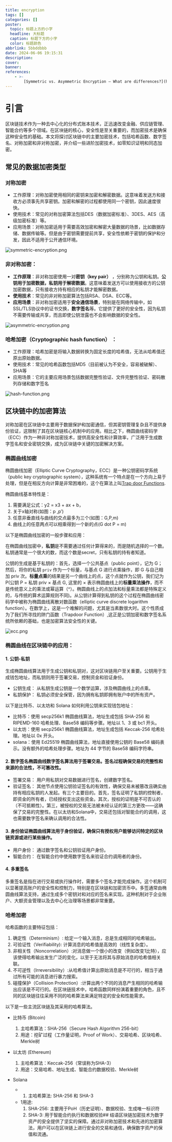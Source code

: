 ```yaml
---
title: encryption
tags: []
categories: []
poster:
  topic: 标题上方的小字
  headline: 大标题
  caption: 标题下方的小字
  color: 标题颜色
abbrlink: 5bbddbbb
date: 2024-06-06 19:15:31
description:
cover:
banner:
references:
    - >-
        [Symmetric vs. Asymmetric Encryption – What are differences?](https://www.ssl2buy.com/wiki/symmetric-vs-asymmetric-encryption-what-are-differences)
---
```

# 引言

区块链技术作为一种去中心化的分布式账本技术，正迅速改变金融、供应链管理、智能合约等多个领域。在区块链的核心，安全性是至关重要的，而加密技术是确保这种安全性的基础。本文将探讨区块链中的主要加密技术，包括哈希函数、数字签名、对称加密和非对称加密，并介绍一些进阶加密技术，如零知识证明和同态加密。

## 常见的数据加密类型

### 对称加密

*   工作原理：对称加密使用相同的密钥来加密和解密数据。这意味着发送方和接收方必须事先共享密钥。加密和解密的过程都使用同一个密钥，因此速度很快。
*   使用技术：常见的对称加密算法包括DES（数据加密标准）、3DES、AES（高级加密标准）等。
*   应用场景：对称加密适用于需要高效加密和解密大量数据的场景，比如数据存储、数据传输等。但是由于密钥需要提前共享，安全性依赖于密钥的保护和分发，因此不适用于公开通信环境。

![symmetric-encryption.png](symmetric-encryption.png)

### 非对称加密：

*   **工作原理**：非对称加密使用一对**密钥（key pair）** ，分别称为公钥和私钥。**公钥用于加密数据，私钥用于解密数据**。这意味着发送方可以使用接收方的公钥加密数据，只有接收方持有相应的私钥才能解密数据。
*   **使用技术**：常见的非对称加密算法包括RSA、DSA、ECC等。
*   **应用场景**：非对称加密适用于**安全通信场景**，特别是在网络传输中，如SSL/TLS协议中的证书交换，**数字签名**等。它提供了更好的安全性，因为私钥不需要传输或共享，而且即使公钥泄露也不会影响数据的安全性。

![asymmetric-encryption.png](asymmetric-encryption.png)

### 哈希加密（Cryptographic hash function） ：

*   工作原理：哈希加密是将输入数据转换为固定长度的哈希值，无法从哈希值还原出原始数据。
*   使用技术：常见的哈希函数包括MD5（目前被认为不安全，容易被破解）、SHA等
*   应用场景：它的主要应用场景包括数据完整性验证、文件完整性验证、密码散列存储和数字签名

![hash-function.png](hash-function.png)

## 区块链中的加密算法

对称加密在区块链中主要用于数据保护和加密通信，但其密钥管理复杂且不提供身份验证，这限制了其在区块链核心机制中的应用。相比之下，椭圆曲线密码学（ECC）作为一种非对称加密技术，提供高安全性和计算效率，广泛用于生成数字签名和安全密钥交换，成为区块链中关键的加密解决方案。

### 椭圆曲线加密

椭圆曲线加密（Elliptic Curve Cryptography，ECC）是一种公钥密码学系统（public key cryptographic system），这种系统有一个特点是在一个方向上易于处理，但是在相反方向计算是非常困难的，这个在算法上叫[Trap door Functions](http://en.wikipedia.org/wiki/Trapdoor_function).

椭圆曲线基本特性是：

1.  需要满足公式：y2 = x3 + ax + b，
2.  关于x轴对称(如图：p ,p’)
3.  任意非垂直线与曲线的交点最多为三个(如图：G,P,m)
4.  曲线上的任意两点可以相乘得到一个新的点(G dot P = m)

以下是椭圆曲线加密的一般步骤和应用：

在椭圆曲线加密中，**私钥**是不需要通过任何计算得来的，而是随机选择的一个数。私钥通常是一个很大的数，而这个数是secret，只有私钥的持有者知道。

公钥的生成是基于私钥的：首先，选择一个公共基点（public point），记为 G；然后，将你的私钥 `priv` 作为一个标量，与基点 G 进行点乘操作，即 G 与自己相加 priv 次。**标量点乘**的结果是另一个曲线上的点，这个点就作为公钥，我们记为 P(公钥 P = 私钥 priv × 基点 G, 这里的 × 表示椭圆曲线上的**标量乘法操作**，而不是传统意义上的乘法或幂运算（^）。椭圆曲线上的点加法和标量乘法都是特殊定义的，与传统的算术运算规则不同)。从公钥计算得到私钥的这个过程在椭圆曲线密码学中被称为椭圆曲线离散对数函数（elliptic curve discrete logarithm function）。在数学上，这是一个难解的问题，尤其是当素数很大时。这个性质成为了我们所寻找的阱门函数（Trapdoor Function）,这正是公钥加密和数字签名系统所依赖的基础，也是加密算法安全性的关键。

![ecc.png](ecc.png)

### 椭圆曲线在区块链中的应用：

#### 1. 公钥-私钥

生成椭圆曲线算法用于生成公钥和私钥对，这对区块链用户至关重要。公钥用于生成钱包地址，而私钥则用于签署交易，控制资金和验证身份。

*   公钥生成： 从私钥生成公钥是一个数学运算，涉及椭圆曲线上的点乘。
*   私钥保护： 私钥必须安全保管，因为拥有私钥即拥有账户中的所有资产。

以下是比特币、以太坊和 Solana 如何利用公钥来实现钱包地址：

*   比特币：使用 secp256k1 椭圆曲线算法，地址生成包括 SHA-256 和 RIPEMD-160 哈希处理、Base58 编码等步骤。地址以 1、3 或 bc1 开头。
*   以太坊：使用 secp256k1 椭圆曲线算法，地址生成包括 Keccak-256 哈希处理。地址以 0x 开头。
*   solana：使用 Ed25519 椭圆曲线算法，地址直接使用公钥的 Base58 编码表示。没有额外的哈希处理步骤。地址为 44 字节的 Base58 编码字符串。

#### 2. 数字签名椭圆曲线数字签名算法用于签署交易。签名过程确保交易的完整性和来源的合法性，不可篡改性。

*   签署交易： 用户用私钥对交易数据进行签名，创建数字签名。
*   验证签名： 其他节点使用公钥验证签名的有效性，确保交易未被篡改且确实由持有相应私钥的人发起。有三个主要目的。首先，签名证明了私钥的控制者，即资金的所有者，已经授权支出这些资金。其次，授权的证明是不可否认的（不可抵赖性）。第三，被授权的交易无法被未经认证的第三方更改——这确保了交易的完整性。在以太坊和Solana中，交易还包括对智能合约的调用，这也需要数字签名来确认调用的合法性。

#### 3. 身份验证椭圆曲线算法用于身份验证，确保只有授权用户能够访问特定的区块链资源或进行某些操作。

*   用户身份： 通过数字签名和公钥验证用户身份。
*   智能合约： 在智能合约中使用数字签名来验证合约调用者的身份。

#### 4. 多重签名

多重签名是指在进行交易或执行操作时，需要多个签名才能完成操作。这个机制可以显著提高账户的安全性和控制力，特别是在区块链和加密货币中。多签通常由椭圆曲线算法支持，通过生成多个密钥对和对应的签名来实现。这种机制对于企业账户、大额资金管理以及去中心化治理等场景都非常重要。

### 哈希加密

哈希函数的主要特征包括：

1.  确定性（Determinism）: 给定一个输入消息，总是生成相同的哈希输出。
2.  可验证性（Verifiability): 计算消息的哈希值是高效的（线性复杂度）。
3.  非相关性（Noncorrelation）:对消息做一个很小的改变（例如改变1比特），应该使得哈希输出发生广泛的变化，以至于无法将其与原始消息的哈希值相关联。
4.  不可逆性（Irreversibility）:从哈希值计算出原始消息是不可行的，相当于通过所有可能的消息进行暴力搜索。
5.  碰撞保护（Collision Protection）:计算出两个不同的消息产生相同的哈希输出应该是不可行的。在区块链技术中，哈希函数同样扮演着重要的角色，且不同的区块链往往采用不同的哈希算法来满足特定的安全和性能需求。

以下是一些主流区块链及其采用的哈希算法。

*   比特币 (Bitcoin)
    1.  主哈希算法：SHA-256（Secure Hash Algorithm 256-bit）
    2.  用途：挖矿过程（工作量证明，Proof of Work）、交易哈希、区块哈希、Merkle树

*   以太坊 (Ethereum)
    1.  主哈希算法：Keccak-256（常误称为SHA-3）
    2.  用途：交易哈希、地址生成、智能合约数据校验、Merkle树

*   Solana
    *   1.  主哈希算法: SHA-256 和 SHA-3
    *   1用途:
        1.  SHA-256: 主要用于PoH（历史证明）、数据校验、生成唯一标识符
        2.  SHA-3: 用于智能合约执行和数据校验## 结语区块链加密技术为数字资产的安全提供了坚实的保障。通过非对称加密技术和先进的加密算法，用户可以在区块链上进行安全的交易和通信，确保数字资产的保值和流通。
